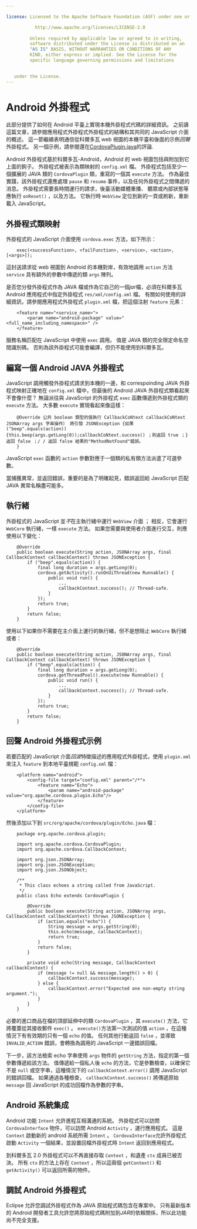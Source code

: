 ```yaml
---

license: Licensed to the Apache Software Foundation (ASF) under one or more contributor license agreements. See the NOTICE file distributed with this work for additional information regarding copyright ownership. The ASF licenses this file to you under the Apache License, Version 2.0 (the "License"); you may not use this file except in compliance with the License. You may obtain a copy of the License at

           http://www.apache.org/licenses/LICENSE-2.0
    
         Unless required by applicable law or agreed to in writing,
         software distributed under the License is distributed on an
         "AS IS" BASIS, WITHOUT WARRANTIES OR CONDITIONS OF ANY
         KIND, either express or implied. See the License for the
         specific language governing permissions and limitations
    

   under the License.
---
```


# Android 外掛程式

此部分提供了如何在 Android 平臺上實現本機外掛程式代碼的詳細資訊。 之前讀這篇文章，請參閱應用程式外掛程式外掛程式的結構和其共同的 JavaScript 介面的概述。 這一節繼續表明通信從科爾多瓦 web 視圖的本機平臺和後面的示例*回聲*外掛程式。 另一個示例，請參閱還在[CordovaPlugin.java][1]的評論.

 [1]: https://github.com/apache/cordova-android/blob/master/framework/src/org/apache/cordova/CordovaPlugin.java

Android 外掛程式基於科爾多瓦-Android，Android 的 web 視圖包括與附加到它上面的鉤子。 外掛程式被表示為類映射的 `config.xml` 檔。 外掛程式包括至少一個擴展的 JAVA 類的 `CordovaPlugin` 類，重寫的一個其 `execute` 方法。 作為最佳實踐，該外掛程式還應處理 `pause` 和 `resume` 事件，以及任何外掛程式之間傳遞的消息。 外掛程式需要長時間運行的請求，後臺活動媒體重播、 聽眾或內部狀態等應執行 `onReset()` ，以及方法。 它執行時 `WebView` 定位到新的一頁或刷新，重新載入 JavaScript。

## 外掛程式類映射

外掛程式的 JavaScript 介面使用 `cordova.exec` 方法，如下所示：

        exec(<successFunction>, <failFunction>, <service>, <action>, [<args>]);
    

這封送請求從 web 視圖到 Android 的本機對岸，有效地調用 `action` 方法 `service` 具有額外的參數中傳遞的類 `args` 陣列。

是否您分發外掛程式作為 JAVA 檔或作為它自己的一個*jar*檔，必須在科爾多瓦 Android 應用程式中指定外掛程式 `res/xml/config.xml` 檔。 有關如何使用的詳細資訊，請參閱應用程式外掛程式 `plugin.xml` 檔，把這個注射 `feature` 元素：

        <feature name="<service_name>">
            <param name="android-package" value="<full_name_including_namespace>" />
        </feature>
    

服務名稱匹配在 JavaScript 中使用 `exec` 調用。 值是 JAVA 類的完全限定命名空間識別碼。 否則為該外掛程式可能會編譯，但仍不能使用到科爾多瓦。

## 編寫一個 Android JAVA 外掛程式

JavaScript 調用觸發外掛程式請求到本機的一邊，和 correspoinding JAVA 外掛程式映射正確地在 `config.xml` 檔中，但最後的 Android JAVA 外掛程式類看起來不會像什麼？ 無論派往與 JavaScript 的外掛程式 `exec` 函數傳遞到外掛程式類的 `execute` 方法。 大多數 `execute` 實現看起來像這樣：

        @Override 公共 boolean 類型的值執行 CallbackCoNtext callbackCoNtext JSONArray args 字串操作） 將引發 JSONException {如果 ("beep".equals(action)) {this.beep(args.getLong(0));callbackCoNtext.success() ；則返回 true ；} 返回 false ；/ / 返回 false 結果的"MethodNotFound"錯誤。
        }
    

JavaScript `exec` 函數的 `action` 參數對應于一個類的私有類方法派遣了可選參數。

當捕獲異常，並返回錯誤，重要的是為了明確起見，錯誤返回給 JavaScript 匹配 JAVA 異常名稱盡可能多。

## 執行緒

外掛程式的 JavaScript 並*不*在主執行緒中運行 `WebView` 介面 ； 相反，它會運行 `WebCore` 執行緒，一樣 `execute` 方法。 如果您需要與使用者介面進行交互，則應使用以下變化：

        @Override
        public boolean execute(String action, JSONArray args, final CallbackContext callbackContext) throws JSONException {
            if ("beep".equals(action)) {
                final long duration = args.getLong(0);
                cordova.getActivity().runOnUiThread(new Runnable() {
                    public void run() {
                        ...
                        callbackContext.success(); // Thread-safe.
                    }
                });
                return true;
            }
            return false;
        }
    

使用以下如果你不需要在主介面上運行的執行緒，但不是想阻止 `WebCore` 執行緒或者：

        @Override
        public boolean execute(String action, JSONArray args, final CallbackContext callbackContext) throws JSONException {
            if ("beep".equals(action)) {
                final long duration = args.getLong(0);
                cordova.getThreadPool().execute(new Runnable() {
                    public void run() {
                        ...
                        callbackContext.success(); // Thread-safe.
                    }
                });
                return true;
            }
            return false;
        }
    

## 回聲 Android 外掛程式示例

若要匹配的 JavaScript 介面*回波*特徵描述的應用程式外掛程式，使用 `plugin.xml` 來注入 `feature` 到本地平臺規範 `config.xml` 檔：

        <platform name="android">
            <config-file target="config.xml" parent="/*">
                <feature name="Echo">
                    <param name="android-package" value="org.apache.cordova.plugin.Echo"/>
                </feature>
            </config-file>
        </platform>
    

然後添加以下到 `src/org/apache/cordova/plugin/Echo.java` 檔：

        package org.apache.cordova.plugin;
    
        import org.apache.cordova.CordovaPlugin;
        import org.apache.cordova.CallbackContext;
    
        import org.json.JSONArray;
        import org.json.JSONException;
        import org.json.JSONObject;
    
        /**
         * This class echoes a string called from JavaScript.
         */
        public class Echo extends CordovaPlugin {
    
            @Override
            public boolean execute(String action, JSONArray args, CallbackContext callbackContext) throws JSONException {
                if (action.equals("echo")) {
                    String message = args.getString(0);
                    this.echo(message, callbackContext);
                    return true;
                }
                return false;
            }
    
            private void echo(String message, CallbackContext callbackContext) {
                if (message != null && message.length() > 0) {
                    callbackContext.success(message);
                } else {
                    callbackContext.error("Expected one non-empty string argument.");
                }
            }
        }
    

必要的進口商品在檔的頂部延伸中的類 `CordovaPlugin` ，其 `execute()` 方法，它將覆蓋從其接收郵件 `exec()` 。 `execute()`方法第一次測試的值 `action` ，在這種情況下有有效期的只有一個 `echo` 的值。 任何其他行動返回 `false` ，並導致 `INVALID_ACTION` 錯誤，會轉換為調用的 JavaScript 一邊錯誤回檔。

下一步，該方法檢索 echo 字串使用 `args` 物件的 `getString` 方法，指定的第一個參數傳遞給該方法。 值傳遞給一個私人後 `echo` 的方法，它是參數檢查，以確保它不是 `null` 或空字串，這種情況下的 `callbackContext.error()` 調用 JavaScript 的錯誤回檔。 如果通過各種檢查， `callbackContext.success()` 將傳遞原始 `message` 回 JavaScript 的成功回檔作為參數的字串。

## Android 系統集成

Android 功能 `Intent` 允許進程互相溝通的系統。 外掛程式可以訪問 `CordovaInterface` 物件，可以訪問 Android `Activity` ，運行應用程式。 這是 `Context` 啟動新的 android 系統所需 `Intent` 。 `CordovaInterface`允許外掛程式啟動 `Activity` 一個結果，並設置回檔外掛程式時 `Intent` 返回到應用程式。

到科爾多瓦 2.0 外掛程式可以不再直接存取 `Context` ，和遺產 `ctx` 成員已被否決。 所有 `ctx` 的方法上存在 `Context` ，所以這兩個 `getContext()` 和 `getActivity()` 可以返回所需的物件。

## 調試 Android 外掛程式

Eclipse 允許您調試外掛程式作為 JAVA 原始程式碼包含在專案中。 只有最新版本的 Android 開發者工具允許您將原始程式碼附加到*JAR*的依賴關係，所以此功能尚不完全支援。